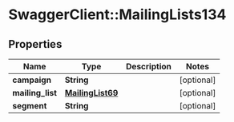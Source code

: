 # SwaggerClient::MailingLists134

## Properties
Name | Type | Description | Notes
------------ | ------------- | ------------- | -------------
**campaign** | **String** |  | [optional] 
**mailing_list** | [**MailingList69**](MailingList69.md) |  | [optional] 
**segment** | **String** |  | [optional] 


